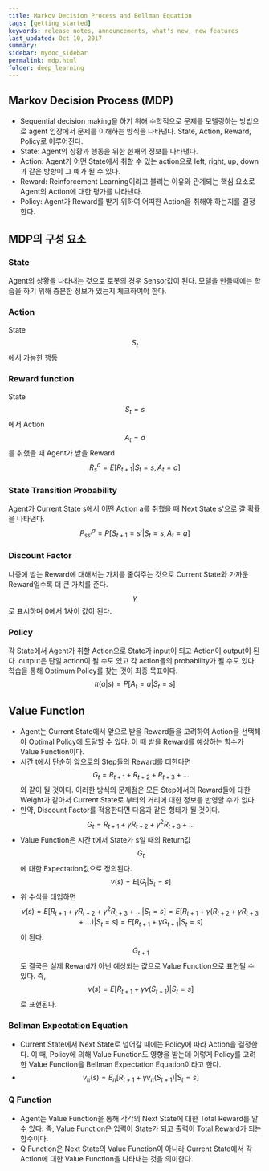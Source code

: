 ```yaml
---
title: Markov Decision Process and Bellman Equation
tags: [getting_started]
keywords: release notes, announcements, what's new, new features
last_updated: Oct 10, 2017
summary:
sidebar: mydoc_sidebar
permalink: mdp.html
folder: deep_learning
---
```


## Markov Decision Process (MDP)
*  Sequential decision making을 하기 위해 수학적으로 문제를 모델링하는 방법으로 agent 입장에서 문제를 이해하는 방식을 나타낸다. State, Action, Reward, Policy로 이루어진다.
*  State: Agent의 상황과 행동을 위한 현재의 정보를 나타낸다.
*  Action: Agent가 어떤 State에서 취할 수 있는 action으로 left, right, up, down과 같은 방향이 그 예가 될 수 있다.
*  Reward: Reinforcement Learning이라고 불리는 이유와 관계되는 핵심 요소로 Agent의 Action에 대한 평가를 나타낸다.
*  Policy: Agent가 Reward를 받기 위하여 어떠한 Action을 취해야 하는지를 결정한다.


## MDP의 구성 요소
### State
Agent의 상황을 나타내는 것으로 로봇의 경우 Sensor값이 된다.
모델을 만들때에는 학습을 하기 위해 충분한 정보가 있는지 체크하여야 한다.
### Action
State $${ S }_{ t }$$에서 가능한 행동
### Reward function
State $${ S }_{ t }=s$$에서 Action $${ A }_{ t }=a$$를 취했을 때 Agent가 받을 Reward
$${ { R }_{ s }^{ a } }=E[{ R }_{ t+1 }|{ S }_{ t }=s,{ A }_{ t }=a]$$
### State Transition Probability
Agent가 Current State s에서 어떤 Action a를 취했을 때 Next State s'으로 갈 확률을 나타낸다.
$${ { P }_{ ss' }^{ a } }=P[{ S }_{ t+1 }=s'|{ S }_{ t }=s,{ A }_{ t }=a]$$
### Discount Factor
나중에 받는 Reward에 대해서는 가치를 줄여주는 것으로 Current State와 가까운 Reward일수록 더 큰 가치를 준다.
$$\gamma$$로 표시하며 0에서 1사이 값이 된다.
### Policy
각 State에서 Agent가 취할 Action으로 State가 input이 되고 Action이 output이 된다.
output은 단일 action이 될 수도 있고 각 action들의 probability가 될 수도 있다.
학습을 통해 Optimum Policy를 찾는 것이 최종 목표이다.
$${ \pi (a|s) }=P[{ A }_{ t }=a|{ S }_{ t }=s]$$

## Value Function
*  Agent는 Current State에서 앞으로 받을 Reward들을 고려하여 Action을 선택해야 Optimal Policy에 도달할 수 있다. 이 때 받을 Reward를 예상하는 함수가 Value Function이다.
*  시간 t에서 단순히 앞으로의 Step들의 Reward를 더한다면 $${ G }_{ t }={ R }_{ t+1 }+{ R }_{ t+2 }+{ R }_{ t+3 }+...$$와 같이 될 것이다. 이러한 방식의 문제점은 모든 Step에서의 Reward들에 대한 Weight가 같아서 Current State로 부터의 거리에 대한 정보를 반영할 수가 없다.
*  만약, Discount Factor를 적용한다면 다음과 같은 형태가 될 것이다. $${ G }_{ t }={ R }_{ t+1 }+\gamma{ R }_{ t+2 }+{ \gamma }^{ 2 }{ R }_{ t+3 }+...$$
*  Value Function은 시간 t에서 State가 s일 때의 Return값 $${ G }_{ t }$$에 대한 Expectation값으로 정의된다. $$v(s) = E[{G}_{t}|{S}_{t}=s]$$
*  위 수식을 대입하면 $$v(s)=E[{ R }_{ t+1 }+\gamma{ R }_{ t+2 }+{ \gamma }^{ 2 }{ R }_{ t+3 }+...|{S}_{t}=s] = E[{ R }_{ t+1 }+\gamma({ R }_{ t+2 }+\gamma{ R }_{ t+3 }+...)|{S}_{t}=s] = E[{ R }_{ t+1 }+\gamma{G}_{t+1}|{S}_{t}=s]$$이 된다. $${G}_{t+1}$$도 결국은 실제 Reward가 아닌 예상되는 값으로 Value Function으로 표현될 수 있다. 즉, $$v(s)=E[{ R }_{ t+1 }+\gamma v({S}_{t+1})|{S}_{t}=s]$$로 표현된다.

### Bellman Expectation Equation
* Current State에서 Next State로 넘어갈 때에는 Policy에 따라 Action을 결정한다. 이 때, Policy에 의해 Value Function도 영향을 받는데 이렇게 Policy를 고려한 Value Function을 Bellman Expectation Equation이라고 한다.
* $${v}_{\pi}(s)={E}_{\pi}[{ R }_{ t+1 }+\gamma {v}_{\pi}({S}_{t+1})|{S}_{t}=s]$$

### Q Function
* Agent는 Value Function을 통해 각각의 Next State에 대한 Total Reward를 알 수 있다. 즉, Value Function은 입력이 State가 되고 출력이 Total Reward가 되는 함수이다.
* Q Function은 Next State의 Value Function이 아니라 Current State에서 각 Action에 대한 Value Function을 나타내는 것을 의미한다.

